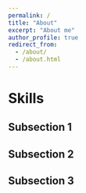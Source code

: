 ```yaml
---
permalink: /
title: "About"
excerpt: "About me"
author_profile: true
redirect_from: 
  - /about/
  - /about.html
---
```


Skills
======

Subsection 1
------

Subsection 2
------

Subsection 3
------
